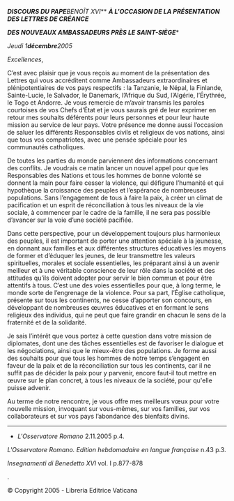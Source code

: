 ***DISCOURS DU PAPE**BENOÎT XVI*** ***À L'OCCASION DE LA PRÉSENTATION DES LETTRES DE CRÉANCE***

***DES NOUVEAUX AMBASSADEURS PRÈS LE SAINT-SIÈGE****

*Jeudi 1**décembre**2005*

*Excellences*,

C’est avec plaisir que je vous reçois au moment de la présentation des Lettres qui vous accréditent comme Ambassadeurs extraordinaires et plénipotentiaires de vos pays respectifs : la Tanzanie, le Népal, la Finlande, Sainte-Lucie, le Salvador, le Danemark, l’Afrique du Sud, l’Algérie, l’Érythrée, le Togo et Andorre. Je vous remercie de m’avoir transmis les paroles courtoises de vos Chefs d’État et je vous saurais gré de leur exprimer en retour mes souhaits déférents pour leurs personnes et pour leur haute mission au service de leur pays. Votre présence me donne aussi l’occasion de saluer les différents Responsables civils et religieux de vos nations, ainsi que tous vos compatriotes, avec une pensée spéciale pour les communautés catholiques.

De toutes les parties du monde parviennent des informations concernant des conflits. Je voudrais ce matin lancer un nouvel appel pour que les Responsables des Nations et tous les hommes de bonne volonté se donnent la main pour faire cesser la violence, qui défigure l’humanité et qui hypothèque la croissance des peuples et l’espérance de nombreuses populations. Sans l’engagement de tous à faire la paix, à créer un climat de pacification et un esprit de réconciliation à tous les niveaux de la vie sociale, à commencer par le cadre de la famille, il ne sera pas possible d’avancer sur la voie d’une société pacifiée.

Dans cette perspective, pour un développement toujours plus harmonieux des peuples, il est important de porter une attention spéciale à la jeunesse, en donnant aux familles et aux différentes structures éducatives les moyens de former et d’éduquer les jeunes, de leur transmettre les valeurs spirituelles, morales et sociale essentielles, les préparant ainsi à un avenir meilleur et à une véritable conscience de leur rôle dans la société et des attitudes qu’ils doivent adopter pour servir le bien commun et pour être attentifs à tous. C’est une des voies essentielles pour que, à long terme, le monde sorte de l’engrenage de la violence. Pour sa part, l’Église catholique, présente sur tous les continents, ne cesse d’apporter son concours, en développant de nombreuses œuvres éducatives et en formant le sens religieux des individus, qui ne peut que faire grandir en chacun le sens de la fraternité et de la solidarité.

Je sais l’intérêt que vous portez à cette question dans votre mission de diplomates, dont une des tâches essentielles est de favoriser le dialogue et les négociations, ainsi que le mieux-être des populations. Je forme aussi des souhaits pour que tous les hommes de notre temps s’engagent en faveur de la paix et de la réconciliation sur tous les continents, car il ne suffit pas de décider la paix pour y parvenir, encore faut-il tout mettre en œuvre sur le plan concret, à tous les niveaux de la société, pour qu'elle puisse advenir.

Au terme de notre rencontre, je vous offre mes meilleurs vœux pour votre nouvelle mission, invoquant sur vous-mêmes, sur vos familles, sur vos collaborateurs et sur vos pays l’abondance des bienfaits divins.

* * *

* *L'Osservatore Romano* 2.11.2005 p.4.

*L'Osservatore Romano. Edition hebdomadaire en langue française* n.43 p.3.

*Insegnamenti di Benedetto XVI* vol. I p.877-878

.

© Copyright 2005 - Libreria Editrice Vaticana